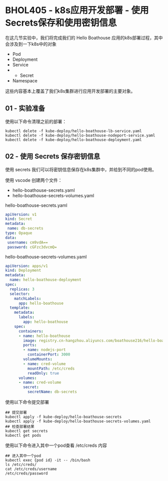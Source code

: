 # BHOL405 - k8s应用开发部署 - 使用Secrets保存和使用密钥信息

在这几节实验中，我们将完成我们的 Hello Boathouse 应用的k8s部署过程，其中会涉及到一下k8s中的对象

- Pod
- Deployment
- Service
- * Secret
- Namespace

这些内容基本上覆盖了我们k8s集群进行应用开发部署的主要对象。

## 01 - 实验准备

使用以下命令清理之前的部署：

```shell
kubectl delete -f kube-deploy/hello-boathouse-lb-service.yaml 
kubectl delete -f kube-deploy/hello-boathouse-nodeport-service.yaml
kubectl delete -f kube-deploy/hello-boathouse-deployment.yaml   
```

## 02 - 使用 Secrets 保存密钥信息

使用 secrets 我们可以将密钥信息保存在k8s集群中，并给到不同的pod使用。

使用 vscode 创建两个文件：

- hello-boathouse-secrets.yaml
- hello-boathouse-secrets-volumes.yaml

 hello-boathouse-secrets.yaml
 ```yaml
 apiVersion: v1
kind: Secret
metadata:
  name: db-secrets
type: Opaque
data:
  username: cm9vdA==
  password: cGFzc3dvcmQ=
 ```

hello-boathouse-secrets-volumes.yaml
```yaml
apiVersion: apps/v1
kind: Deployment
metadata:
  name: hello-boathouse-deployment
spec:
  replicas: 3
  selector:
    matchLabels:
      app: hello-boathouse
  template:
    metadata:
      labels:
        app: hello-boathouse
    spec:
      containers:
      - name: hello-boathouse
        image: registry.cn-hangzhou.aliyuncs.com/boathouse216/hello-boathouse:v1
        ports:
        - name: nodejs-port
          containerPort: 3000
        volumeMounts:
        - name: cred-volume
          mountPath: /etc/creds
          readOnly: true
      volumes:
      - name: cred-volume
        secret: 
          secretName: db-secrets
```

使用以下命令提交部署

```shell
## 提交部署
kubectl apply -f kube-deploy/hello-boathouse-secrets
kubectl apply -f kube-deploy/hello-boathouse-secrets-volumes.yaml
## 检查部署结果
kubectl get secrets
kubectl get pods
```

使用以下命令进入其中一个pod查看 /etc/creds 内容

```shell
## 进入其中一个pod
kubectl exec {pod id} -it -- /bin/bash
ls /etc/creds/
cat /etc/creds/username
/etc/creds/password
```